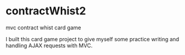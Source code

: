 # contractWhist2
mvc contract whist card game

I built this card game project to give myself some practice writing and handling AJAX requests with MVC.
